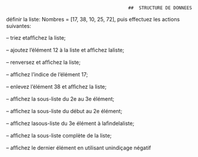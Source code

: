                                   
                                                  ##  STRUCTURE DE DONNEES      



déﬁnir la liste: Nombres = [17, 38, 10, 25, 72], puis effectuez les actions suivantes: 
 
 – triez etafﬁchez la liste;
 
 – ajoutez l’élément 12 à la liste et afﬁchez laliste; 
 
 – renversez et afﬁchez la liste; 
 
 – afﬁchez l’indice de l’élément 17; 
 
 – enlevez l’élément 38 et afﬁchez la liste;
 
 – afﬁchez la sous-liste du 2e au 3e élément; 
 
 – afﬁchez la sous-liste du début au 2e élément; 
 
 – afﬁchez lasous-liste du 3e élément à laﬁndelaliste; 
 
 – afﬁchez la sous-liste complète de la liste;
  
  – afﬁchez le dernier élément en utilisant unindiçage négatif
